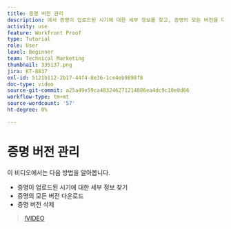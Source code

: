 ```yaml
---
title: 증명 버전 관리
description: 에서 증명이 업로드된 시기에 대한 세부 정보를 찾고, 증명의 모든 버전을 다운로드하고, 증명 버전을 삭제하는 방법을 알아봅니다 [!DNL  Workfront].
activity: use
feature: Workfront Proof
type: Tutorial
role: User
level: Beginner
team: Technical Marketing
thumbnail: 335137.png
jira: KT-8837
exl-id: 5121b112-2b17-44f4-8e36-1ce4eb9898f8
doc-type: video
source-git-commit: a25a49e59ca483246271214886ea4dc9c10e8d66
workflow-type: tm+mt
source-wordcount: '57'
ht-degree: 0%

---
```


# 증명 버전 관리

이 비디오에서는 다음 방법을 알아봅니다.

* 증명이 업로드된 시기에 대한 세부 정보 찾기
* 증명의 모든 버전 다운로드
* 증명 버전 삭제

>[!VIDEO](https://video.tv.adobe.com/v/335137/?quality=12&learn=on)

<!--
## Learn more
* Manage proof versions
* Remove or archive a proof
* Summary for documents overview
-->
